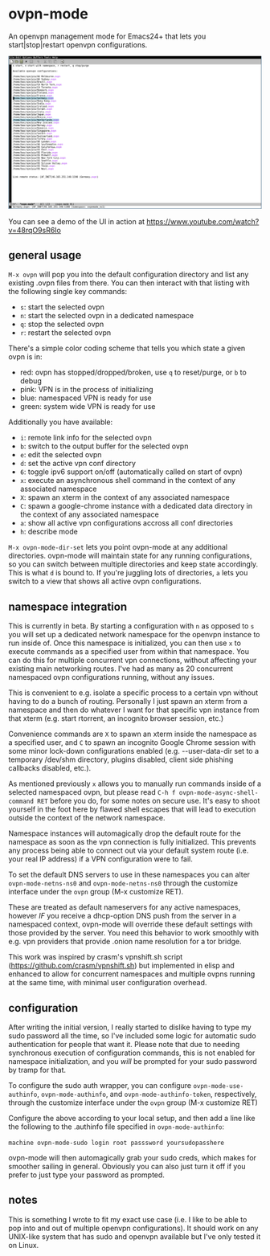# ovpn-mode
An openvpn management mode for Emacs24+ that lets you start|stop|restart openvpn configurations.

![ovpn-mode screenshot](ovpn-mode.png?raw=true "ovpn-mode")

You can see a demo of the UI in action at https://www.youtube.com/watch?v=48rqO9sR6Io

## general usage
`M-x ovpn` will pop you into the default configuration directory and list any existing .ovpn files from there. You can then interact with that listing with the following single key commands:

- `s`: start the selected ovpn
- `n`: start the selected ovpn in a dedicated namespace
- `q`: stop the selected ovpn
- `r`: restart the selected ovpn

There's a simple color coding scheme that tells you which state a given ovpn is in:

- red: ovpn has stopped/dropped/broken, use `q` to reset/purge, or `b` to debug
- pink: VPN is in the process of initializing
- blue: namespaced VPN is ready for use
- green: system wide VPN is ready for use

Additionally you have available:

- `i`: remote link info for the selected ovpn
- `b`: switch to the output buffer for the selected ovpn
- `e`: edit the selected ovpn
- `d`: set the active vpn conf directory
- `6`: toggle ipv6 support on/off (automatically called on start of ovpn)
- `x`: execute an asynchronous shell command in the context of any associated namespace
- `X`: spawn an xterm in the context of any associated namespace
- `C`: spawn a google-chrome instance with a dedicated data directory in the context of any associated namespace
- `a`: show all active vpn configurations accross all conf directories
- `h`: describe mode

`M-x ovpn-mode-dir-set` lets you point ovpn-mode at any additional directories. ovpn-mode will maintain state for any running configurations, so you can switch between multiple directories and keep state accordingly. This is what `d` is bound to. If you're juggling lots of directories, `a` lets you switch to a view that shows all active ovpn configurations.

## namespace integration

This is currently in beta. By starting a configuration with `n` as opposed to `s` you will set up a dedicated network namespace for the openvpn instance to run inside of. Once this namespace is initialized, you can then use `x` to execute commands as a specified user from within that namespace. You can do this for multiple concurrent vpn connections, without affecting your existing main networking routes. I've had as many as 20 concurrent namespaced ovpn configurations running, without any issues.

This is convenient to e.g. isolate a specific process to a certain vpn without having to do a bunch of routing. Personally I just spawn an xterm from a namespace and then do whatever I want for that specific vpn instance from that xterm (e.g. start rtorrent, an incognito browser session, etc.)

Convenience commands are `X` to spawn an xterm inside the namespace as a specified user, and `C` to spawn an incognito Google Chrome session with some minor lock-down configurations enabled (e.g. --user-data-dir set to a temporary /dev/shm directory, plugins disabled, client side phishing callbacks disabled, etc.).

As mentioned previously `x` allows you to manually run commands inside of a selected namespaced ovpn, but please read `C-h f ovpn-mode-async-shell-command RET` before you do, for some notes on secure use. It's easy to shoot yourself in the foot here by flawed shell escapes that will lead to execution outside the context of the network namespace.  

Namespace instances will automagically drop the default route for the namespace as soon as the vpn connection is fully initialized. This prevents any process being able to connect out via your default system route (i.e. your real IP address) if a VPN configuration were to fail.

To set the default DNS servers to use in these namespaces you can alter `ovpn-mode-netns-ns0` and `ovpn-mode-netns-ns0` through the customize interface under the `ovpn` group (M-x customize RET).

These are treated as default nameservers for any active namespaces, however _IF_ you receive a dhcp-option DNS push from the server in a namespaced context, ovpn-mode will override these default settings with those provided by the server. You need this behavior to work smoothly with e.g. vpn providers that provide .onion name resolution for a tor bridge. 

This work was inspired by crasm's vpnshift.sh script (https://github.com/crasm/vpnshift.sh) but implemented in elisp and enhanced to allow for concurrent namespaces and multiple ovpns running at the same time, with minimal user configuration overhead.

## configuration

After writing the initial version, I really started to dislike having to type my sudo password all the time, so I've included some logic for automatic sudo authentication for people that want it.
Please note that due to needing synchronous execution of configuration commands, this is not enabled for namespace initialization, and you _will_ be prompted for your sudo password by tramp for
that.

To configure the sudo auth wrapper, you can configure `ovpn-mode-use-authinfo`, `ovpn-mode-authinfo`, and `ovpn-mode-authinfo-token`, respectively, through the customize interface under the `ovpn` group (M-x customize RET)

Configure the above according to your local setup, and then add a line like the following to the .authinfo file specified in `ovpn-mode-authinfo`:

`machine ovpn-mode-sudo login root passsword yoursudopasshere`

ovpn-mode will then automagically grab your sudo creds, which makes for smoother sailing in general. Obviously you can also just turn it off if you prefer to just type your password as prompted.

## notes
This is something I wrote to fit my exact use case (i.e. I like to be able to pop into and out of multiple openvpn configurations). It should work on any UNIX-like system that has sudo and openvpn available but I've only tested it on Linux.

